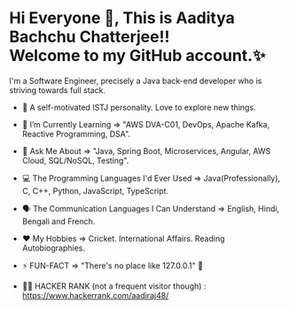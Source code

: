 # Hi Everyone 👋, This is Aaditya Bachchu Chatterjee!! <br> Welcome to my GitHub account.✨

I'm a Software Engineer, precisely a Java back-end developer who is striving towards full stack. <br>


- 🔭 A self-motivated ISTJ personality. Love to explore new things.
- 🌱 I’m Currently Learning => "AWS DVA-C01, DevOps, Apache Kafka, Reactive Programming, DSA".
- 💬 Ask Me About => "Java, Spring Boot, Microservices, Angular, AWS Cloud, SQL/NoSQL, Testing".
- :computer: The Programming Languages I'd Ever Used => Java(Professionally), C, C++, Python, JavaScript, TypeScript.
- :speaking_head: The Communication Languages I Can Understand => English, Hindi, Bengali and French.
- ❤️ My Hobbies => Cricket. International Affairs. Reading Autobiographies.
- ⚡ FUN-FACT => "There's no place like 127.0.0.1" 🐥

- :man_technologist: HACKER RANK (not a frequent visitor though) : https://www.hackerrank.com/aadiraj48/ 
